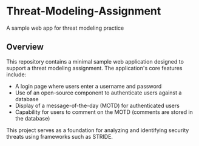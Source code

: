 # Threat-Modeling-Assignment
A sample web app for threat modeling practice
## Overview

This repository contains a minimal sample web application designed to support a threat modeling assignment. The application's core features include:

- A login page where users enter a username and password
- Use of an open-source component to authenticate users against a database
- Display of a message-of-the-day (MOTD) for authenticated users
- Capability for users to comment on the MOTD (comments are stored in the database)

This project serves as a foundation for analyzing and identifying security threats using frameworks such as STRIDE.
